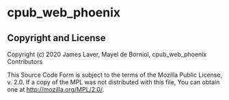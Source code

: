 # cpub_web_phoenix

## Copyright and License

Copyright (c) 2020 James Laver, Mayel de Borniol, cpub_web_phoenix Contributors

This Source Code Form is subject to the terms of the Mozilla Public
License, v. 2.0. If a copy of the MPL was not distributed with this
file, You can obtain one at http://mozilla.org/MPL/2.0/.

